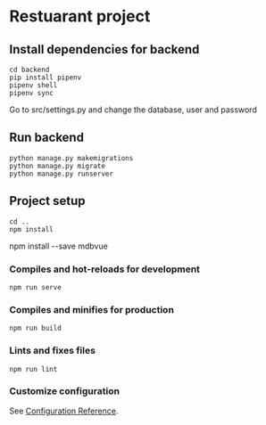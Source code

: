 # Restuarant project
## Install dependencies for backend
```
cd backend
pip install pipenv
pipenv shell
pipenv sync
```

Go to src/settings.py and change the database, user and password

## Run backend
```
python manage.py makemigrations
python manage.py migrate
python manage.py runserver
```
## Project setup
```
cd ..
npm install
```
npm install --save mdbvue 
### Compiles and hot-reloads for development
```
npm run serve
```

### Compiles and minifies for production
```
npm run build
```

### Lints and fixes files
```
npm run lint
```

### Customize configuration
See [Configuration Reference](https://cli.vuejs.org/config/).
